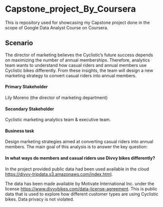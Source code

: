 # Capstone_project_By_Coursera
This is repository used for showcasing my Capstone project done in the scope of Google Data Analyst Course on Coursera.


## Scenario

The director of marketing believes the Cyclistic’s future success depends on maximizing the number of annual memberships. 
Therefore, analytics team wants to understand how casual riders and annual members use Cyclistic bikes differently. 
From these insights, the team will design a new marketing strategy to convert casual riders into annual members.

#### Primary Stakeholder 
  Lily Moreno (the director of marketing department)
#### Secondary Stakeholder
  Cyclistic marketing analytics team & executive team.


#### Business task

Design marketing strategies aimed at converting casual riders into annual members. The main goal of this analysis is to answer the key question:
#### In what ways do members and casual riders use Divvy bikes differently?

In the project provided public data had been used available in the cloud https://divvy-tripdata.s3.amazonaws.com/index.html.

The data has been made available by Motivate International Inc. under the license https://www.divvybikes.com/data-license-agreement. This is public data that is used to explore how different customer types are using Cyclistic bikes. Data privacy is not violated.
